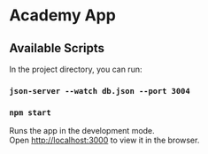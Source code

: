 # Academy App


## Available Scripts

In the project directory, you can run:

### `json-server --watch db.json --port 3004`

### `npm start`

Runs the app in the development mode.\
Open [http://localhost:3000](http://localhost:3000) to view it in the browser.

